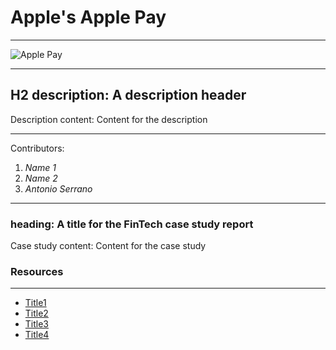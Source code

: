 # Apple's Apple Pay

---

![Apple Pay](https://www.google.com/url?sa=i&url=https%3A%2F%2Fcodeburst.io%2Fapple-pay-integration-into-mobile-apps-509e53c6d171&psig=AOvVaw0CA6C53f-Rk4FxdJZucKBY&ust=1613338125382000&source=images&cd=vfe&ved=0CAIQjRxqFwoTCJid3IDn5-4CFQAAAAAdAAAAABAO)

---
## H2 description: A description header
Description content: Content for the description

---
Contributors:
1. *Name 1*
2. *Name 2*
3. *Antonio Serrano*

---

### heading: A title for the FinTech case study report

Case study content: Content for the case study


### Resources
---
- [Title1](https://www.example.com)
- [Title2](https://www.example.com)
- [Title3](https://www.example.com)
- [Title4](https://www.example.com)

